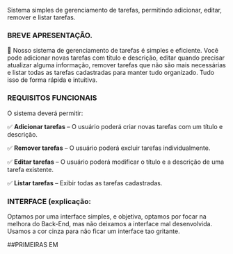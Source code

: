 Sistema simples de gerenciamento de tarefas, permitindo adicionar, editar, remover e listar tarefas.
### BREVE APRESENTAÇÃO.

📝 Nosso sistema de gerenciamento de tarefas é simples e eficiente. Você pode adicionar novas tarefas com título e descrição, editar quando precisar atualizar alguma informação, remover tarefas que não são mais necessárias e listar todas as tarefas cadastradas para manter tudo organizado. Tudo isso de forma rápida e intuitiva.

### REQUISITOS FUNCIONAIS

O sistema deverá permitir:

✅ **Adicionar tarefas** – O usuário poderá criar novas tarefas com um título e descrição.

✅ **Remover tarefas** – O usuário poderá excluir tarefas individualmente.

✅ **Editar tarefas** – O usuário poderá modificar o título e a descrição de uma tarefa existente.

✅ **Listar tarefas** – Exibir todas as tarefas cadastradas.

### INTERFACE (explicação:
Optamos por uma interface simples, e objetiva, optamos por focar na melhora do Back-End, mas não deixamos a interface mal desenvolvida.
Usamos a cor cinza para não ficar um interface tao gritante.

##PRIMEIRAS EM



